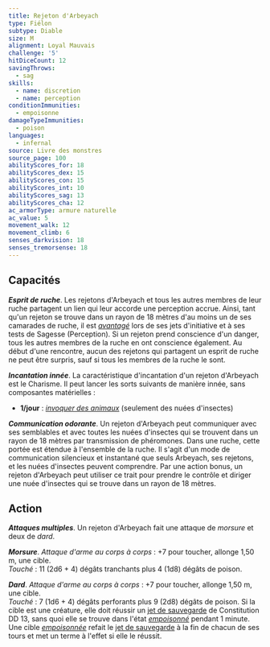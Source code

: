 ```yaml
---
title: Rejeton d'Arbeyach
type: Fiélon
subtype: Diable
size: M
alignment: Loyal Mauvais
challenge: '5'
hitDiceCount: 12
savingThrows:
  - sag
skills:
  - name: discretion
  - name: perception
conditionImmunities:
  - empoisonne
damageTypeImmunities:
  - poison
languages:
  - infernal
source: Livre des monstres
source_page: 100
abilityScores_for: 18
abilityScores_dex: 15
abilityScores_con: 15
abilityScores_int: 10
abilityScores_sag: 13
abilityScores_cha: 12
ac_armorType: armure naturelle
ac_value: 5
movement_walk: 12
movement_climb: 6
senses_darkvision: 18
senses_tremorsense: 18
---
```

## Capacités
_**Esprit de ruche**_. Les rejetons d'Arbeyach et tous les autres membres de leur ruche partagent un lien qui leur accorde une perception accrue. Ainsi, tant qu'un rejeton se trouve dans un rayon de 18 mètres d'au moins un de ses camarades de ruche, il est [_avantagé_](/utiliser-les-caracteristiques/#avantage-et-desavantage) lors de ses jets d'initiative et à ses tests de Sagesse (Perception). Si un rejeton prend conscience d'un danger, tous les autres membres de la ruche en ont conscience également. Au début d'une rencontre, aucun des rejetons qui partagent un esprit de ruche ne peut être surpris, sauf si tous les membres de la ruche le sont.

_**Incantation innée**_. La caractéristique d'incantation d'un rejeton d'Arbeyach est le Charisme. Il peut lancer les sorts suivants de manière innée, sans composantes matérielles :
* **1/jour** : [_invoquer des animaux_](/grimoire/invoquer-des-animaux/) (seulement des nuées d'insectes)

_**Communication odorante**_. Un rejeton d'Arbeyach peut communiquer avec ses semblables et avec toutes les nuées d'insectes qui se trouvent dans un rayon de 18 mètres par transmission de phéromones. Dans une ruche, cette portée est étendue à l'ensemble de la ruche. Il s'agit d'un mode de communication silencieux et instantané que seuls Arbeyach, ses rejetons, et les nuées d'insectes peuvent comprendre. Par une action bonus, un rejeton d'Arbeyach peut utiliser ce trait pour prendre le contrôle et diriger une nuée d'insectes qui se trouve dans un rayon de 18 mètres.

## Action
_**Attaques multiples**_. Un rejeton d'Arbeyach fait une attaque de _morsure_ et deux de _dard_.

_**Morsure**_. _Attaque d'arme au corps à corps_ : +7 pour toucher, allonge 1,50 m, une cible.  
_Touché_ : 11 (2d6 + 4) dégâts tranchants plus 4 (1d8) dégâts de poison.

_**Dard**_. _Attaque d'arme au corps à corps_ : +7 pour toucher, allonge 1,50 m, une cible.  
_Touché_ : 7 (1d6 + 4) dégâts perforants plus 9 (2d8) dégâts de poison. Si la cible est une créature, elle doit réussir un [jet de sauvegarde](/utiliser-les-caracteristiques/#jets-de-sauvegarde) de Constitution DD 13, sans quoi elle se trouve dans l'état [_empoisonné_](/gerer-la-sante-du-personnage/#empoisonne) pendant 1 minute. Une cible [_empoisonnée_](/gerer-la-sante-du-personnage/#empoisonne) refait le [jet de sauvegarde](/utiliser-les-caracteristiques/#jets-de-sauvegarde) à la fin de chacun de ses tours et met un terme à l'effet si elle le réussit.
